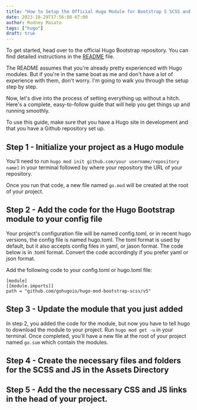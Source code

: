 ```yaml
---
title: "How to Setup the Official Hugo Module for Bootstrap 5 SCSS and JS"
date: 2023-10-29T17:56:08-07:00
author: Rodney Maiato
tags: ["hugo"]
draft: true 
---
```


To get started, head over to the official Hugo Bootstrap repository. You can find detailed instructions in the <a href="https://github.com/gohugoio/hugo-mod-bootstrap-scss#readme" target="_blank">README</a> file. 

The README assumes that you're already pretty experienced with Hugo modules. But if you're in the same boat as me and don't have a lot of experience with them, don't worry. I'm going to walk you through the setup step by step.

Now, let's dive into the process of setting everything up without a hitch. Here's a complete, easy-to-follow guide that will help you get things up and running smoothly. 

To use this guide, make sure that you have a Hugo site in development and that you have a Github repository set up.

## Step 1 - Initialize your project as a Hugo module 
You'll need to run `hugo mod init github.com/your username/repository name]` in your terminal followed by where your repository the URL of your repository. 

Once you run that code, a new file named `go.mod` will be created at the root of your project.

## Step 2 - Add the code for the Hugo Bootstrap module to your config file
Your project's configuration file will be named config.toml, or in recent hugo versions, the config file is named hugo.toml. The toml format is used by default, but it also accepts config files in yaml, or jason format. The code below is in .toml format. Convert the code accordingly if you prefer yaml or json format. 

Add the following code to your config.toml or hugo.toml file:
```
[module]
[[module.imports]]
path = "github.com/gohugoio/hugo-mod-bootstrap-scss/v5"
```
## Step 3 - Update the module that you just added
In step 2, you added the code for the module, but now you have to tell hugo to download the module to your project. Run `hugo mod get -u` in your terminal. Once completed, you'll have a new file at the root of your project named `go.sum` which contain the modules.

## Step 4 - Create the necessary files and folders for the SCSS and JS in the Assets Directory

## Step 5 - Add the the necessary CSS and JS links in the head of your project. 